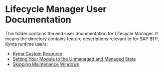 # Lifecycle Manager User Documentation

This folder contains the end-user documentation for Lifecycle Manager. It means the directory contains feature descriptions relevant to for SAP BTP, Kyma runtime users:

* [Kyma Custom Resource](01-10-kyma-crd.md)
* [Setting Your Module to the Unmanaged and Managed State](./02-unmanaging-modules.md)
* [Skipping Maintenance Windows](./03-skipping-maintenance-windows.md)
